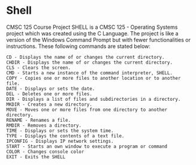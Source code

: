 # Shell
CMSC 125 Course Project
  SHELL is a CMSC 125 - Operating Systems project which was created using the C Language.
  The project is like a version of the Windows Command Prompt but with fewer functionalities or
  instructions. These following commands are stated below:
  
    CD - Displays the name of or changes the current directory.
    CHDIR - Displays the name of or changes the current directory.
    CLS - Clears the screen.
    CMD - Starts a new instance of the command interpreter, SHELL.
    COPY - Copies one or more files to another location or to another file.
    DATE - Displays or sets the date.
    DEL - Deletes one or more files.
    DIR - Displays a list of files and subdirectories in a directory.
    MKDIR - Creates a new directory.
    MOVE - Moves one or more files from one directory to another directory.
    RENAME - Renames a file.
    RMDIR - Removes a directory.
    TIME - Displays or sets the system time.
    TYPE - Displays the contents of a text file.
    IPCONFIG - Displays IP network settings.
    START - Starts an own window to execute a program or command
    COLOR - Changes console color
    EXIT - Exits the SHELL
